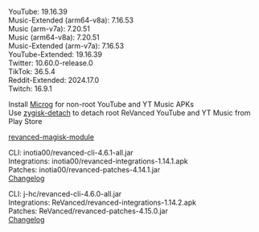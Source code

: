 YouTube: 19.16.39  
Music-Extended (arm64-v8a): 7.16.53  
Music (arm-v7a): 7.20.51  
Music (arm64-v8a): 7.20.51  
Music-Extended (arm-v7a): 7.16.53  
YouTube-Extended: 19.16.39  
Twitter: 10.60.0-release.0  
TikTok: 36.5.4  
Reddit-Extended: 2024.17.0  
Twitch: 16.9.1  

Install [Microg](https://github.com/ReVanced/GmsCore/releases) for non-root YouTube and YT Music APKs  
Use [zygisk-detach](https://github.com/j-hc/zygisk-detach) to detach root ReVanced YouTube and YT Music from Play Store  

[revanced-magisk-module](https://github.com/j-hc/revanced-magisk-module)
  
CLI: inotia00/revanced-cli-4.6.1-all.jar  
Integrations: inotia00/revanced-integrations-1.14.1.apk  
Patches: inotia00/revanced-patches-4.14.1.jar  
[Changelog](https://github.com/inotia00/revanced-patches/releases/tag/v4.14.1)

CLI: j-hc/revanced-cli-4.6.0-all.jar  
Integrations: ReVanced/revanced-integrations-1.14.2.apk  
Patches: ReVanced/revanced-patches-4.15.0.jar  
[Changelog](https://github.com/ReVanced/revanced-patches/releases/tag/v4.15.0)  

